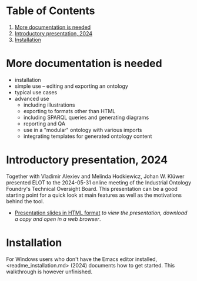 
# Table of Contents

1.  [More documentation is needed](#orgd9e0c4f)
2.  [Introductory presentation, 2024](#org97abf83)
3.  [Installation](#orgf17c46e)



<a id="orgd9e0c4f"></a>

# More documentation is needed

-   installation
-   simple use &#x2013; editing and exporting an ontology
-   typical use cases
-   advanced use
    -   including illustrations
    -   exporting to formats other than HTML
    -   including SPARQL queries and generating diagrams
    -   reporting and QA
    -   use in a "modular" ontology with various imports
    -   integrating templates for generated ontology content


<a id="org97abf83"></a>

# Introductory presentation, 2024

Together with Vladimir Alexiev and Melinda Hodkiewicz, Johan W. Klüwer presented ELOT to the 2024-05-31 online meeting of the Industrial Ontology Foundry's Technical Oversight Board.
This presentation can be a good starting point for a quick look at main features as well as the motivations behind the tool.

-   [Presentation slides in HTML format](20240525T181908--elot-presented-to-iof-tob__elot_emacs_iof.html) *to view the presentation, download a copy and open in a web browser*.


<a id="orgf17c46e"></a>

# Installation

For Windows users who don't have the Emacs editor installed, <readme_installation.md> (2024) documents how to get started. This walkthrough is however unfinished.

